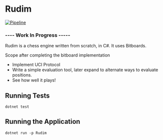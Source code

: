 # Rudim
[![Pipeline](https://github.com/znxftw/rudim/actions/workflows/pipeline.yml/badge.svg)](https://github.com/znxftw/rudim/actions/workflows/pipeline.yml)
### ---- Work In Progress -----

Rudim is a chess engine written from scratch, in C#. It uses Bitboards.

Scope after completing the bitboard implementation 
- Implement UCI Protocol
- Write a simple evaluation tool, later expand to alternate ways to evaluate positions.
- See how well it plays!


## Running Tests
`dotnet test`

## Running the Application
`dotnet run -p Rudim`
